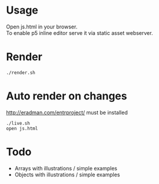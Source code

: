 # Usage

Open js.html in your browser. \
To enable p5 inline editor serve it via static asset webserver.

# Render

`./render.sh`

# Auto render on changes

http://eradman.com/entrproject/ must be installed

`./live.sh` \
`open js.html`

# Todo

* Arrays with illustrations / simple examples
* Objects with illustrations / simple examples